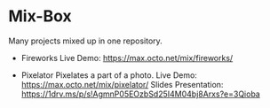 # Mix-Box
Many projects mixed up in one repository.

- Fireworks
    Live Demo: https://max.octo.net/mix/fireworks/

- Pixelator
    Pixelates a part of a photo.
    Live Demo: https://max.octo.net/mix/pixelator/
    Slides Presentation: https://1drv.ms/p/s!AgmnP05EOzbSd25I4M04bj8Arxs?e=3Qioba
